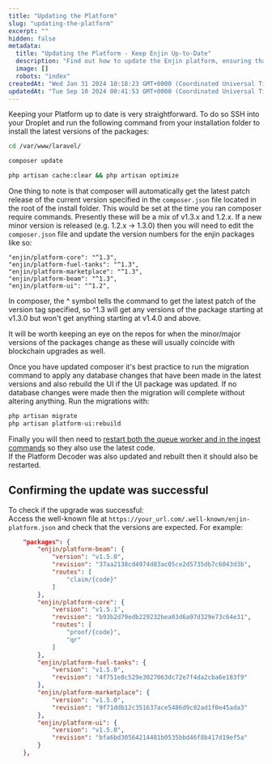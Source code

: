 ```yaml
---
title: "Updating the Platform"
slug: "updating-the-platform"
excerpt: ""
hidden: false
metadata: 
  title: "Updating the Platform - Keep Enjin Up-to-Date"
  description: "Find out how to update the Enjin platform, ensuring that your blockchain solutions are running the latest features and improvements."
  image: []
  robots: "index"
createdAt: "Wed Jan 31 2024 10:18:23 GMT+0000 (Coordinated Universal Time)"
updatedAt: "Tue Sep 10 2024 00:41:53 GMT+0000 (Coordinated Universal Time)"
---
```

Keeping your Platform up to date is very straightforward.  To do so SSH into your Droplet and run the following command from your installation folder to install the latest versions of the packages:

```bash
cd /var/www/laravel/

composer update

php artisan cache:clear && php artisan optimize
```

One thing to note is that composer will automatically get the latest patch release of the current version specified in the `composer.json` file located in the root of the install folder.  This would be set at the time you ran composer require commands.  Presently these will be a mix of v1.3.x and 1.2.x. If a new minor version is released (e.g. 1.2.x -> 1.3.0) then you will need to edit the `composer.json` file and update the version numbers for the enjin packages like so:

```text
"enjin/platform-core": "^1.3",
"enjin/platform-fuel-tanks": "^1.3",
"enjin/platform-marketplace": "^1.3",
"enjin/platform-beam": "^1.3",
"enjin/platform-ui": "^1.2",
```

In composer, the ^ symbol tells the command to get the latest patch of the version tag specified, so ^1.3 will get any versions of the package starting at v1.3.0 but won't get anything starting at v1.4.0 and above.

It will be worth keeping an eye on the repos for when the minor/major versions of the packages change as these will usually coincide with blockchain upgrades as well.

Once you have updated composer it's best practice to run the migration command to apply any database changes that have been made in the latest versions and also rebuild the UI if the UI package was updated.  If no database changes were made then the migration will complete without altering anything.  Run the migrations with:

```bash
php artisan migrate
php artisan platform-ui:rebuild
```

Finally you will then need to [restart both the queue worker and in the ingest commands](/02-tutorials/04-going-open-source/03-cloud-installation/011-restarting-the-platform.md) so they also use the latest code.  
If the Platform Decoder was also updated and rebuilt then it should also be restarted.

## Confirming the update was successful

To check if the upgrade was successful:  
Access the well-known file at `https://your_url.com/.well-known/enjin-platform.json` and check that the versions are expected. For example:

```json
    "packages": {
        "enjin/platform-beam": {
            "version": "v1.5.0",
            "revision": "37aa2138cd4974d83ac05ce2d5735db7c6043d3b",
            "routes": [
                "claim/{code}"
            ]
        },
        "enjin/platform-core": {
            "version": "v1.5.1",
            "revision": "b93b2d79edb229232bea03d6a97d329e73c64e31",
            "routes": [
                "proof/{code}",
                "qr"
            ]
        },
        "enjin/platform-fuel-tanks": {
            "version": "v1.5.0",
            "revision": "4f751e8c529e3027063dc72e7f4da2cba6e183f9"
        },
        "enjin/platform-marketplace": {
            "version": "v1.5.0",
            "revision": "9f71ddb12c351637ace5486d9c02ad1f0e45ada3"
        },
        "enjin/platform-ui": {
            "version": "v1.5.0",
            "revision": "bfa6bd30564214481b0535bbd46f8b417d19ef5a"
        }
    },
```
